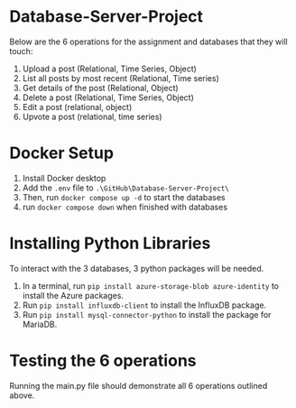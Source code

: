 # Database-Server-Project

Below are the 6 operations for the assignment and databases that they will touch:

1. Upload a post (Relational, Time Series, Object)
2. List all posts by most recent (Relational, Time series)
3. Get details of the post (Relational, Object)
4. Delete a post (Relational, Time Series, Object)
5. Edit a post (relational, object)
6. Upvote a post (relational, time series)

# Docker Setup
1. Install Docker desktop
2. Add the `.env` file to `.\GitHub\Database-Server-Project\`
3. Then, run `docker compose up -d` to start the databases
4. run `docker compose down` when finished with databases

# Installing Python Libraries
To interact with the 3 databases, 3 python packages will be needed.
1. In a terminal, run `pip install azure-storage-blob azure-identity` to install the Azure packages.
2. Run `pip install influxdb-client` to install the InfluxDB package.
3. Run `pip install mysql-connector-python` to install the package for MariaDB.

# Testing the 6 operations
Running the main.py file should demonstrate all 6 operations outlined above.